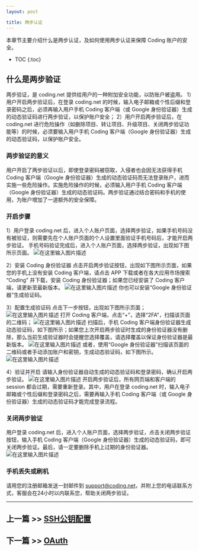 ```yaml
---
layout: post

title: 两步认证
---
```


本章节主要介绍什么是两步认证，及如何使用两步认证来保障 Coding 账户的安全。

* TOC
{:toc}



## 什么是两步验证

两步验证，是 coding.net 提供给用户的一种附加安全功能，以防账户被盗用。
1）用户开启两步验证后，在登录 coding.net 的时候，输入电子邮箱或个性后缀和登录密码之后，必须再输入用户手机 Coding 客户端（或 Google 身份验证器）生成的动态验证码进行两步验证，以保护账户安全；
2）用户开启两步验证后，在 coding.net 进行危险操作（如删除项目、转让项目、升级项目、关闭两步验证功能等）的时候，必须要输入用户手机 Coding 客户端（Google 身份验证器）生成的动态验证码，以保护账户安全。

### 两步验证的意义

用户开启了两步验证以后，即使登录密码被窃取，入侵者也会因无法获得手机 Coding 客户端（Google 身份验证器）生成的动态验证码而无法登录账户，进而实施一些危险操作。实施危险操作的时候，必须输入用户手机 Coding 客户端（Google 身份验证器）生成的动态验证码。两步验证通过结合密码和手机的使用，为账户增加了一道额外的安全保障。

### 开启步骤

1）用户登录 coding.net 后，进入个人账户页面，选择两步验证，如果手机号码没有被验证，则需要先在个人账户页面的个人设置里面验证手机号码后，才能开启两步验证。
手机号码验证完成后，进入个人账户页面，选择两步验证，出现如下图所示页面。
![在这里输入图片描述][8]

2）安装 Coding 身份验证器
点击开启两步验证按钮，出现如下图所示页面，如果您的手机上没有安装 Coding 客户端，请点击 APP 下载或者在各大应用市场搜索 “Coding” 并下载，安装 Coding 身份验证器；如果您已经安装了 Coding 客户端，请更新至最新版本。
![在这里输入图片描述][9]
你也可以安装“Google 身份验证器”生成验证码。

3）配置生成验证码
点击下一步按钮，出现如下图所示页面；
![在这里输入图片描述][10]
打开 Coding 客户端，点击“+”，选择“2FA”，扫描该页面的二维码；
![在这里输入图片描述][11]
扫描后，手机 Coding 客户端身份验证器生成动态验证码，如下图所示；如果您上次开启两步验证时生成的身份验证器没有删除，那么当前生成验证器时会提醒您选择覆盖，请选择覆盖以保证身份验证器是最新版本。
![在这里输入图片描述][12]
或者，使用“Google 身份验证器”扫描该页面的二维码或者手动添加账户和密钥，生成动态验证码，如下图所示。
![在这里输入图片描述][13]

4）验证并开启
请输入身份验证器自动生成的动态验证码和登录密码，确认开启两步验证。
![在这里输入图片描述][14]
开启两步验证后，所有网页端和客户端的 session 都会过期，需要重新登录。其中，用户在登录 coding.net 时，输入电子邮箱或个性后缀和登录密码之后，需要再输入手机 Coding 客户端（或 Google 身份验证器）生成的动态验证码才能完成登录流程。

### 关闭两步验证

用户登录 coding.net 后，进入个人账户页面，选择两步验证，点击关闭两步验证按钮，输入手机 Coding 客户端（Google 身份验证器）生成的动态验证码，即可关闭两步验证。最后，请一定要删除手机上过期的身份验证器。
![在这里输入图片描述][15]

### 手机丢失或刷机

请用您的注册邮箱发送一封邮件到 support@coding.net，并附上您的电话联系方式，客服会在24小时以内联系您，帮助关闭两步验证。

---

## 上一篇 >> [SSH公钥配置](/help/doc/account/ssh-key.html)

## 下一篇 >> [OAuth](/help/doc/account/oauth.html)




  [5]: https://coding.net/api/project/130548/files/261947/imagePreview
  [6]: https://coding.net/api/project/130548/files/261949/imagePreview
  [7]: https://coding.net/api/project/130548/files/261953/imagePreview
  [8]: https://coding.net/api/project/130548/files/261954/imagePreview
  [9]: https://coding.net/api/project/130548/files/261955/imagePreview
  [10]: https://coding.net/api/project/130548/files/261956/imagePreview
  [11]: https://coding.net/api/project/130548/files/261958/imagePreview
  [12]: https://coding.net/api/project/130548/files/261959/imagePreview
  [13]: https://coding.net/api/project/130548/files/261960/imagePreview
  [14]: https://coding.net/api/project/130548/files/261961/imagePreview
  [15]: https://coding.net/api/project/130548/files/261962/imagePreview
  [16]: https://coding.net/api/project/130548/files/262582/imagePreview